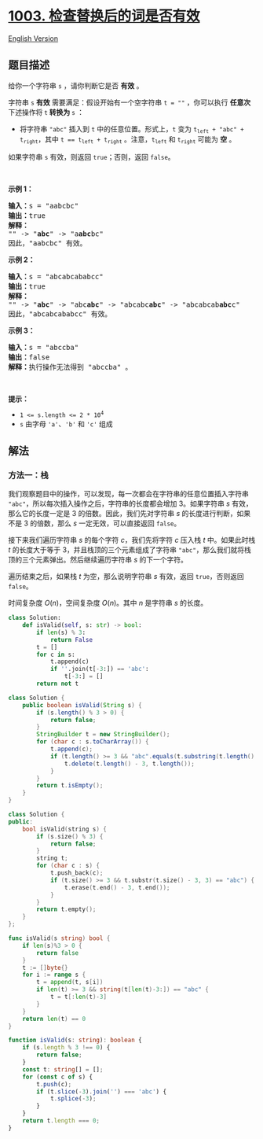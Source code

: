 # [1003. 检查替换后的词是否有效](https://leetcode.cn/problems/check-if-word-is-valid-after-substitutions)

[English Version](/solution/1000-1099/1003.Check%20If%20Word%20Is%20Valid%20After%20Substitutions/README_EN.md)

<!-- tags:栈,字符串 -->

<!-- difficulty:中等 -->

## 题目描述

<!-- 这里写题目描述 -->

给你一个字符串 <code>s</code> ，请你判断它是否 <strong>有效</strong> 。

<p>字符串 <code>s</code> <strong>有效</strong> 需要满足：假设开始有一个空字符串 <code>t = ""</code> ，你可以执行 <strong>任意次</strong> 下述操作将<strong> </strong><code>t</code><strong> 转换为 </strong><code>s</code> ：</p>

<ul>
	<li>将字符串 <code>"abc"</code> 插入到 <code>t</code> 中的任意位置。形式上，<code>t</code> 变为 <code>t<sub>left</sub> + "abc" + t<sub>right</sub></code>，其中 <code>t == t<sub>left</sub> + t<sub>right</sub></code> 。注意，<code>t<sub>left</sub></code> 和 <code>t<sub>right</sub></code> 可能为 <strong>空</strong> 。</li>
</ul>

<p>如果字符串 <code>s</code> 有效，则返回 <code>true</code>；否则，返回 <code>false</code>。</p>

<p>&nbsp;</p>

<p><strong>示例 1：</strong></p>

<pre>
<strong>输入：</strong>s = "aabcbc"
<strong>输出：</strong>true
<strong>解释：</strong>
"" -&gt; "<strong>abc</strong>" -&gt; "a<strong>abc</strong>bc"
因此，"aabcbc" 有效。</pre>

<p><strong>示例 2：</strong></p>

<pre>
<strong>输入：</strong>s = "abcabcababcc"
<strong>输出：</strong>true
<strong>解释：</strong>
"" -&gt; "<strong>abc</strong>" -&gt; "abc<strong>abc</strong>" -&gt; "abcabc<strong>abc</strong>" -&gt; "abcabcab<strong>abc</strong>c"
因此，"abcabcababcc" 有效。</pre>

<p><strong>示例 3：</strong></p>

<pre>
<strong>输入：</strong>s = "abccba"
<strong>输出：</strong>false
<strong>解释：</strong>执行操作无法得到 "abccba" 。</pre>

<p>&nbsp;</p>

<p><strong>提示：</strong></p>

<ul>
	<li><code>1 &lt;= s.length &lt;= 2 * 10<sup>4</sup></code></li>
	<li><code>s</code> 由字母 <code>'a'</code>、<code>'b'</code> 和 <code>'c'</code> 组成</li>
</ul>

## 解法

### 方法一：栈

我们观察题目中的操作，可以发现，每一次都会在字符串的任意位置插入字符串 `"abc"`，所以每次插入操作之后，字符串的长度都会增加 $3$。如果字符串 $s$ 有效，那么它的长度一定是 $3$ 的倍数。因此，我们先对字符串 $s$ 的长度进行判断，如果不是 $3$ 的倍数，那么 $s$ 一定无效，可以直接返回 `false`。

接下来我们遍历字符串 $s$ 的每个字符 $c$，我们先将字符 $c$ 压入栈 $t$ 中。如果此时栈 $t$ 的长度大于等于 $3$，并且栈顶的三个元素组成了字符串 `"abc"`，那么我们就将栈顶的三个元素弹出。然后继续遍历字符串 $s$ 的下一个字符。

遍历结束之后，如果栈 $t$ 为空，那么说明字符串 $s$ 有效，返回 `true`，否则返回 `false`。

时间复杂度 $O(n)$，空间复杂度 $O(n)$。其中 $n$ 是字符串 $s$ 的长度。

<!-- tabs:start -->

```python
class Solution:
    def isValid(self, s: str) -> bool:
        if len(s) % 3:
            return False
        t = []
        for c in s:
            t.append(c)
            if ''.join(t[-3:]) == 'abc':
                t[-3:] = []
        return not t
```

```java
class Solution {
    public boolean isValid(String s) {
        if (s.length() % 3 > 0) {
            return false;
        }
        StringBuilder t = new StringBuilder();
        for (char c : s.toCharArray()) {
            t.append(c);
            if (t.length() >= 3 && "abc".equals(t.substring(t.length() - 3))) {
                t.delete(t.length() - 3, t.length());
            }
        }
        return t.isEmpty();
    }
}
```

```cpp
class Solution {
public:
    bool isValid(string s) {
        if (s.size() % 3) {
            return false;
        }
        string t;
        for (char c : s) {
            t.push_back(c);
            if (t.size() >= 3 && t.substr(t.size() - 3, 3) == "abc") {
                t.erase(t.end() - 3, t.end());
            }
        }
        return t.empty();
    }
};
```

```go
func isValid(s string) bool {
	if len(s)%3 > 0 {
		return false
	}
	t := []byte{}
	for i := range s {
		t = append(t, s[i])
		if len(t) >= 3 && string(t[len(t)-3:]) == "abc" {
			t = t[:len(t)-3]
		}
	}
	return len(t) == 0
}
```

```ts
function isValid(s: string): boolean {
    if (s.length % 3 !== 0) {
        return false;
    }
    const t: string[] = [];
    for (const c of s) {
        t.push(c);
        if (t.slice(-3).join('') === 'abc') {
            t.splice(-3);
        }
    }
    return t.length === 0;
}
```

<!-- tabs:end -->

<!-- end -->
